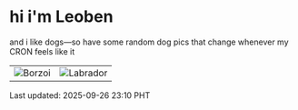 # hi i'm Leoben

and i like dogs—so have some random dog pics that change whenever my CRON feels like it

|  |  |
|--------|----------|
| ![Borzoi](https://random-dog-vercel.vercel.app/api/random-borzoi?v=1758899431) | ![Labrador](https://random-dog-vercel.vercel.app/api/random-labrador?v=1758899431) |

Last updated: 2025-09-26 23:10 PHT
